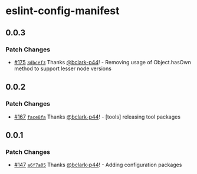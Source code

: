 # eslint-config-manifest

## 0.0.3

### Patch Changes

- [#175](https://github.com/project44/manifest/pull/175)
  [`3dbcef3`](https://github.com/project44/manifest/commit/3dbcef3b621ae3e5e03b87af9e9316819d275b1f)
  Thanks [@bclark-p44](https://github.com/bclark-p44)! - Removing usage of Object.hasOwn method to
  support lesser node versions

## 0.0.2

### Patch Changes

- [#167](https://github.com/project44/manifest/pull/167)
  [`face8fa`](https://github.com/project44/manifest/commit/face8fa23ce18620d7d0b8f85fcfa3bc0b2fc191)
  Thanks [@bclark-p44](https://github.com/bclark-p44)! - [tools] releasing tool packages

## 0.0.1

### Patch Changes

- [#147](https://github.com/project44/manifest/pull/147)
  [`a6f7a05`](https://github.com/project44/manifest/commit/a6f7a051332e3cbd3e922524a17cb10247675f91)
  Thanks [@bclark-p44](https://github.com/bclark-p44)! - Adding configuration packages
